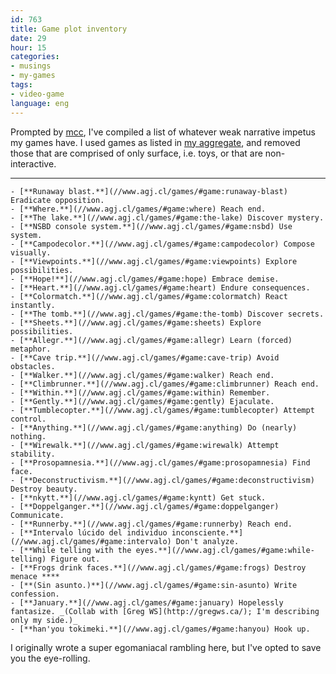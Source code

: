 ```yaml
---
id: 763
title: Game plot inventory
date: 29
hour: 15
categories:
- musings
- my-games
tags:
- video-game
language: eng
---
```


Prompted by [mcc](http://msm.runhello.com/p/615), I've compiled a list of whatever weak narrative impetus my games have. I used games as listed in [my aggregate](//www.agj.cl/games/), and removed those that are comprised of only surface, i.e. toys, or that are non-interactive.<!-- more -->
****

	- [**Runaway blast.**](//www.agj.cl/games/#game:runaway-blast) Eradicate opposition.
	- [**Where.**](//www.agj.cl/games/#game:where) Reach end.
	- [**The lake.**](//www.agj.cl/games/#game:the-lake) Discover mystery.
	- [**NSBD console system.**](//www.agj.cl/games/#game:nsbd) Use system.
	- [**Campodecolor.**](//www.agj.cl/games/#game:campodecolor) Compose visually.
	- [**Viewpoints.**](//www.agj.cl/games/#game:viewpoints) Explore possibilities.
	- [**Hope!**](//www.agj.cl/games/#game:hope) Embrace demise.
	- [**Heart.**](//www.agj.cl/games/#game:heart) Endure consequences.
	- [**Colormatch.**](//www.agj.cl/games/#game:colormatch) React instantly.
	- [**The tomb.**](//www.agj.cl/games/#game:the-tomb) Discover secrets.
	- [**Sheets.**](//www.agj.cl/games/#game:sheets) Explore possibilities.
	- [**Allegr.**](//www.agj.cl/games/#game:allegr) Learn (forced) metaphor.
	- [**Cave trip.**](//www.agj.cl/games/#game:cave-trip) Avoid obstacles.
	- [**Walker.**](//www.agj.cl/games/#game:walker) Reach end.
	- [**Climbrunner.**](//www.agj.cl/games/#game:climbrunner) Reach end.
	- [**Within.**](//www.agj.cl/games/#game:within) Remember.
	- [**Gently.**](//www.agj.cl/games/#game:gently) Ejaculate.
	- [**Tumblecopter.**](//www.agj.cl/games/#game:tumblecopter) Attempt control.
	- [**Anything.**](//www.agj.cl/games/#game:anything) Do (nearly) nothing.
	- [**Wirewalk.**](//www.agj.cl/games/#game:wirewalk) Attempt stability.
	- [**Prosopamnesia.**](//www.agj.cl/games/#game:prosopamnesia) Find face.
	- [**Deconstructivism.**](//www.agj.cl/games/#game:deconstructivism) Destroy beauty.
	- [**nkytt.**](//www.agj.cl/games/#game:kyntt) Get stuck.
	- [**Doppelganger.**](//www.agj.cl/games/#game:doppelganger) Communicate.
	- [**Runnerby.**](//www.agj.cl/games/#game:runnerby) Reach end.
	- [**Intervalo lúcido del individuo inconsciente.**](//www.agj.cl/games/#game:intervalo) Don't analyze.
	- [**While telling with the eyes.**](//www.agj.cl/games/#game:while-telling) Figure out.
	- [**Frogs drink faces.**](//www.agj.cl/games/#game:frogs) Destroy menace ****
	- [**(Sin asunto.)**](//www.agj.cl/games/#game:sin-asunto) Write confession.
	- [**January.**](//www.agj.cl/games/#game:january) Hopelessly fantasize. _(Collab with [Greg WS](http://gregws.ca/); I'm describing only my side.)_
	- [**han'you tokimeki.**](//www.agj.cl/games/#game:hanyou) Hook up.

I originally wrote a super egomaniacal rambling here, but I've opted to save you the eye-rolling.
